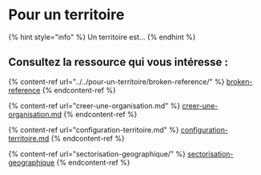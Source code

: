 # Pour un territoire

{% hint style="info" %}
Un territoire est...
{% endhint %}

## Consultez la ressource qui vous intéresse :

{% content-ref url="../../pour-un-territoire/broken-reference/" %}
[broken-reference](../../pour-un-territoire/broken-reference/)
{% endcontent-ref %}

{% content-ref url="creer-une-organisation.md" %}
[creer-une-organisation.md](creer-une-organisation.md)
{% endcontent-ref %}

{% content-ref url="configuration-territoire.md" %}
[configuration-territoire.md](configuration-territoire.md)
{% endcontent-ref %}

{% content-ref url="sectorisation-geographique/" %}
[sectorisation-geographique](sectorisation-geographique/)
{% endcontent-ref %}
